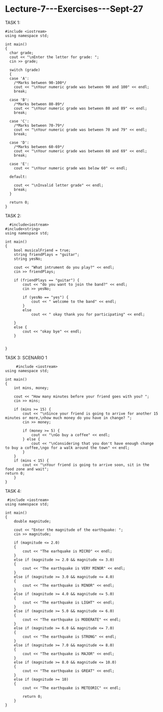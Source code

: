 # Lecture-7---Exercises---Sept-27
TASK 1:

    #include <iostream>
    using namespace std;

    int main()
    {
      char grade;
      cout << "\nEnter the letter for grade: ";
      cin >> grade;

      switch (grade)
      {
      case 'A':
        /*Marks between 90-100*/
        cout << "\nYour numeric grade was between 90 and 100" << endl;
        break;

      case 'B':
        /*Marks between 80-89*/
        cout << "\nYour numeric grade was between 80 and 89" << endl;
        break;

      case 'C':
        /*Marks between 70-79*/
        cout << "\nYour numeric grade was between 70 and 79" << endl;
        break;

      case 'D':
        /*Marks between 60-69*/
        cout << "\nYour numeric grade was between 60 and 69" << endl;
        break;

      case 'E':
        cout << "\nYour numeric grade was below 60" << endl;

      default:

        cout << "\nInvalid letter grade" << endl;
        break;
      }

      return 0;
    }
  
 TASK 2:
 
      #include<iostream>
    #include<string>
    using namespace std;

    int main()
    {
        bool musicalFriend = true;
        string friendPlays = "guitar";
        string yesNo;

        cout << "What intrument do you play?" << endl;
        cin >> friendPlays;

        if (friendPlays == "guitar") {
            cout << "do you want to join the band?" << endl;
            cin >> yesNo;

            if (yesNo == "yes") {
                cout << " welcome to the band" << endl;
            }
            else
                cout << " okay thank you for participating" << endl;

        }
        else {
            cout << "okay bye" << endl;
        }


    }
  
  TASK 3: SCENARIO 1
  
         #include <iostream>
    using namespace std;

    int main()
    {
        int mins, money;

        cout << "How many minutes before your friend goes with you? ";
        cin >> mins;

        if (mins >= 15) {
            cout << "\nSince your friend is going to arrive for another 15 minutes or more,\nhow much money do you have in change? ";
            cin >> money;

            if (money >= 5) {
                cout << "\nGo buy a coffee" << endl;
            } else {
                cout << "\nConsidering that you don't have enough change to buy a coffee,\ngo for a walk around the town" << endl;
            }
        }
        if (mins < 15) {
            cout << "\nYour friend is going to arrive soon, sit in the food zone and wait";
    return 0;
        }
    }
 
 TASK 4:
 
     #include <iostream>
    using namespace std;

    int main()
    {
        double magnitude;

        cout << "Enter the magnitude of the earthquake: ";
        cin >> magnitude;

        if (magnitude <= 2.0)
        {
            cout << "The earhquake is MICRO" << endl;
        }
        else if (magnitude >= 2.0 && magnitude <= 3.0)
        {
            cout << "The earthquake is VERY MINOR" << endl;
        }
        else if (magnitude >= 3.0 && magnitude <= 4.0)
        {
            cout << "The earthquake is MINOR" << endl;
        }
        else if (magnitude >= 4.0 && magnitude <= 5.0)
        {
            cout << "The earthquake is LIGHT" << endl;
        }
        else if (magnitude >= 5.0 && magnitude <= 6.0)
        {
            cout << "The earthquake is MODERATE" << endl;
        }
        else if (magnitude >= 6.0 && magnitude <= 7.0)
        {
            cout << "The earthquake is STRONG" << endl;
        }
        else if (magnitude >= 7.0 && magnitude <= 8.0)
        {
            cout << "The earthquake is MAJOR" << endl;
        }
        else if (magnitude >= 8.0 && magnitude <= 10.0)
        {
            cout << "The earthquake is GREAT" << endl;
        }
        else if (magnitude >= 10)
        {
            cout << "The earthquake is METEORIC" << endl;

            return 0;
        }
    }
